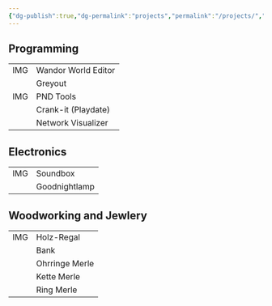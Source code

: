 ```yaml
---
{"dg-publish":true,"dg-permalink":"projects","permalink":"/projects/","title":"Project Showcase","hide":true,"created":"2025-04-24T22:32:44.563+02:00","updated":"2025-04-24T23:40:44.409+02:00"}
---
```


## Programming

|     |                     |
| --- | ------------------- |
| IMG | Wandor World Editor |
|     | Greyout             |
| IMG | PND Tools           |
|     | Crank-it (Playdate) |
|     | Network Visualizer  |
## Electronics

|     |               |
| --- | ------------- |
| IMG | Soundbox      |
|     | Goodnightlamp |
## Woodworking and Jewlery

|     |                |
| --- | -------------- |
| IMG | Holz-Regal     |
|     | Bank           |
|     | Ohrringe Merle |
|     | Kette Merle    |
|     | Ring Merle     |
